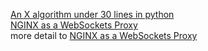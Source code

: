 
<a href='http://www.cs.mcgill.ca/~aassaf9/python/algorithm_x.html' target='_blank'>An X algorithm under 30 lines in python</a><br/>
<a href='http://nginx.com/blog/websocket-nginx/' target='_blank'>NGINX as a WebSockets Proxy</a><br/>
more detail to <a href='http://blog.segmentfault.com/yexiaobai/1190000000652556' target='_blank'>NGINX as a WebSockets Proxy</a><br/>
